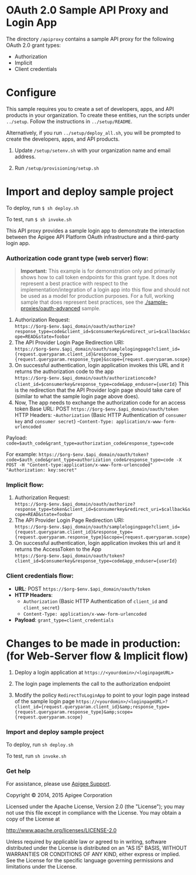 # OAuth 2.0 Sample API Proxy and Login App

The directory `/apiproxy` contains a sample API proxy for the following OAuth 2.0 grant types:

* Authorization 
* Implicit 
* Client credentials 

# Configure 

This sample requires you to create a set of developers, apps, and API products in your organization. To create these entities, run the scripts under `../setup`. Follow the instructions in `../setup/README`. 

Alternatively, if you run `../setup/deploy_all.sh`, you will be prompted to create the developers, apps, and API products. 

1. Update `/setup/setenv.sh` with your organization name and email address.

2. Run `/setup/provisioning/setup.sh`

# Import and deploy sample project

To deploy, run `$ sh deploy.sh`

To test, run `$ sh invoke.sh`

This API proxy provides a sample login app to demonstrate the interaction between the Apigee API Platform OAuth infrastructure and a third-party login app. 

### Authorization code grant type (web server) flow:

>**Important:** This example is for demonstration only and primarily shows how to call token endpoints for this grant type. It does not represent a best practice with respect to the implementation/integration of a login app into this flow and should not be used as a model for production purposes. For a full, working sample that does represent best practices, see the [./sample-proxies/oauth-advanced](https://github.com/apigee/api-platform-samples/tree/master/sample-proxies/oauth-advanced) sample. 

1. Authorization Request:	
`https://$org-$env.$api_domain/oauth/authorize?response_type=code&client_id=$consumerkey&redirect_uri=$callback&scope=READ&state=foobar`
2. The API Provider Login Page Redirection URI:
`https://$org-$env.$api_domain/oauth/samplelogingpage?client_id={request.queryparam.client_id}&response_type={request.queryparam.response_type}&scope={request.queryparam.scope}`
3. On successful authentication, login application invokes this URL and it returns the authorization code to the app
`https://$org-$env.$api_domain/oauth/authorizationcode?client_id=$consumerkey&response_type=code&app_enduser={userId}`
This is the redirection that the API Provider login page should take care of (similar to what the sample login page above does).
4. Now, The app needs to exchange the authorization code for an access token
Base URL: POST `https://$org-$env.$api_domain/oauth/token`
HTTP Headers:
-`Authorization` (Basic HTTP Authentication of `consumer key` and `consumer secret`)
-`Content-Type: application/x-www-form-urlencoded`

Payload: `code=$auth_code&grant_type=authorization_code&response_type=code`

For example:
`https://$org-$env.$api_domain/oauth/token?code=$auth_code&grant_type=authorization_code&response_type=code
-X POST -H "Content-type:application/x-www-form-urlencoded" "Authorization: key:secret"`

### Implicit flow:

1. Authorization Request:
`https://$org-$env.$api_domain/oauth/authorize?response_type=token&client_id=$consumerkey&redirect_uri=$callback&scope=READ&state=foobar`
2. The API Provider Login Page Redirection URI:
`https://$org-$env.$api_domain/oauth/samplelogingpage?client_id={request.queryparam.client_id}&response_type={request.queryparam.response_type}&scope={request.queryparam.scope}`
3. On successful authentication, login application invokes this url and it returns the AccessToken to the App
`https://$org-$env.$api_domain/oauth/token?client_id=$consumerkey&response_type=code&app_enduser={userId}`

### Client credentials flow:

* **URL**: POST `https://$org-$env.$api_domain/oauth/token`
* **HTTP Headers**:
    * `Authorization` (Basic HTTP Authentication of `client_id` and `client_secret`)
    * `Content-Type: application/x-www-form-urlencoded`
* **Payload**: `grant_type=client_credentials`


# Changes to be made in production: (for Web-Server flow & Implicit flow) 

1. Deploy a login application at `https://<yourdomin>/<loginpageURL>`

2. The login page implements the call to the authorization endpoint

3. Modify the policy `RedirectToLoginApp` to point to your login page instead of the sample login page
`https://<yourdomin>/<loginpageURL>?client_id={request.queryparam.client_id}&amp;response_type={request.queryparam.response_type}&amp;scope={request.queryparam.scope}`

### Import and deploy sample project

To deploy, run `sh deploy.sh`

To test, run `sh invoke.sh`

### Get help

For assistance, please use [Apigee Support](https://community.apigee.com/content/apigee-customer-support).

Copyright © 2014, 2015 Apigee Corporation

Licensed under the Apache License, Version 2.0 (the "License"); you may not use
this file except in compliance with the License. You may obtain a copy
of the License at

http://www.apache.org/licenses/LICENSE-2.0

Unless required by applicable law or agreed to in writing, software
distributed under the License is distributed on an "AS IS" BASIS,
WITHOUT WARRANTIES OR CONDITIONS OF ANY KIND, either express or implied.
See the License for the specific language governing permissions and
limitations under the License.

